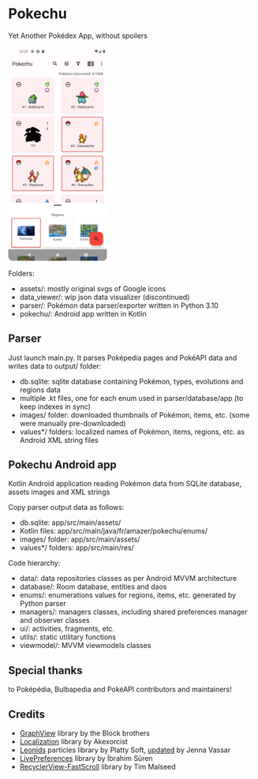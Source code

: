 # Pokechu

Yet Another Pokédex App, without spoilers

<img src="screenshot.png" width="200">

Folders:

- assets/: mostly original svgs of Google icons
- data_viewer/: wip json data visualizer (discontinued)
- parser/: Pokémon data parser/exporter written in Python 3.10
- pokechu/: Android app written in Kotlin

## Parser

Just launch main.py. It parses Poképedia pages and PokéAPI data and writes data to output/ folder:

- db.sqlite: sqlite database containing Pokémon, types, evolutions and regions data
- multiple .kt files, one for each enum used in parser/database/app (to keep indexes in sync)
- images/ folder: downloaded thumbnails of Pokémon, items, etc. (some were manually pre-downloaded)
- values*/ folders: localized names of Pokémon, items, regions, etc. as Android XML string files

## Pokechu Android app

Kotlin Android application reading Pokémon data from SQLite database, assets images and XML strings

Copy parser output data as follows:

- db.sqlite: app/src/main/assets/
- Kotlin files: app/src/main/java/fr/amazer/pokechu/enums/
- images/ folder: app/src/main/assets/
- values*/ folders: app/src/main/res/

Code hierarchy:

- data/: data repositories classes as per Android MVVM architecture
- database/: Room database, entities and daos
- enums/: enumerations values for regions, items, etc. generated by Python parser
- managers/: managers classes, including shared preferences manager and observer classes
- ui/: activities, fragments, etc.
- utils/: static utilitary functions
- viewmodel/: MVVM viewmodels classes

## Special thanks

to Poképédia, Bulbapedia and PokéAPI contributors and maintainers!

## Credits
- [GraphView][graphview] library by the Block brothers
- [Localization][localization] library by Akexorcist
- [Leonids][particles] particles library by Platty Soft, [updated][particles_update] by Jenna Vassar
- [LivePreferences][livepreferences] library by İbrahim Süren
- [RecyclerView-FastScroll][fastscroll] library by Tim Malseed

[graphview]: https://github.com/oss-bandb/GraphView
[localization]: https://github.com/akexorcist/Localization
[particles]: https://github.com/plattysoft/Leonids
[particles_update]: https://github.com/bigcartel/leonids-android
[livepreferences]: https://github.com/ibrahimsn98/live-preferences
[fastscroll]: https://github.com/timusus/RecyclerView-FastScroll
